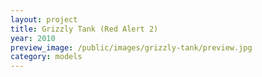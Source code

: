 ```yaml
---
layout: project
title: Grizzly Tank (Red Alert 2)
year: 2010
preview_image: /public/images/grizzly-tank/preview.jpg
category: models
---
```


